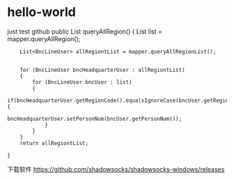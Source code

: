 # hello-world
just test github
 public List<BncLineUser> queryAllRegion()
    {
        List<BncLineUser> list = mapper.queryAllRegion();
        
        List<BncLineUser> allRegiontList = mapper.queryAllRegionList();
        

        for (BncLineUser bncHeadquarterUser : allRegiontList)
        {
            for (BncLineUser bncUser : list)
            {
                if(bncHeadquarterUser.getRegionCode().equalsIgnoreCase(bncUser.getRegionCode())){
                    bncHeadquarterUser.setPersonNum(bncUser.getPersonNum());
                }
            } 
        }
        return allRegiontList;

    }
下载软件
https://github.com/shadowsocks/shadowsocks-windows/releases
